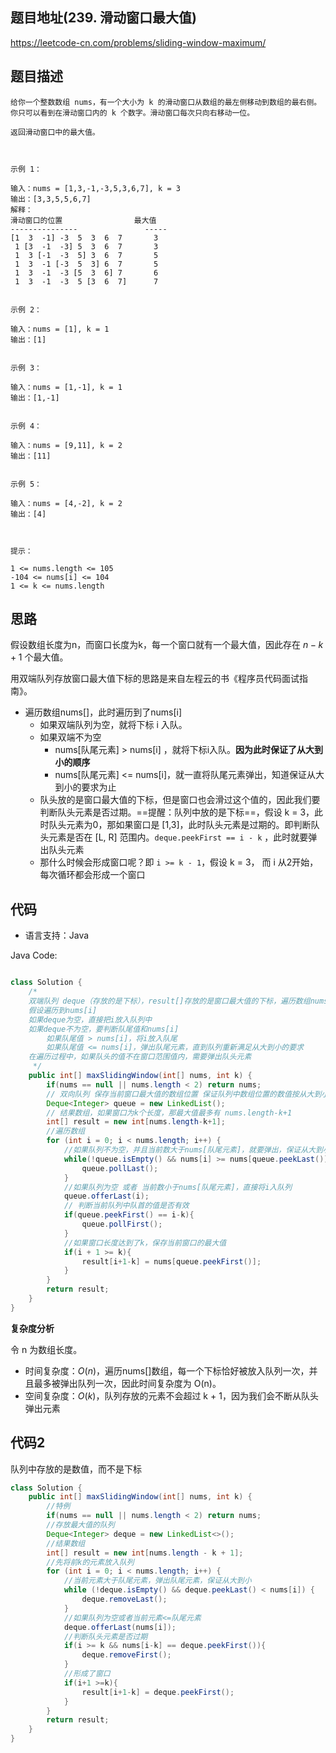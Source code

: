 ## 题目地址(239. 滑动窗口最大值)

https://leetcode-cn.com/problems/sliding-window-maximum/

## 题目描述

```
给你一个整数数组 nums，有一个大小为 k 的滑动窗口从数组的最左侧移动到数组的最右侧。你只可以看到在滑动窗口内的 k 个数字。滑动窗口每次只向右移动一位。

返回滑动窗口中的最大值。

 

示例 1：

输入：nums = [1,3,-1,-3,5,3,6,7], k = 3
输出：[3,3,5,5,6,7]
解释：
滑动窗口的位置                最大值
---------------               -----
[1  3  -1] -3  5  3  6  7       3
 1 [3  -1  -3] 5  3  6  7       3
 1  3 [-1  -3  5] 3  6  7       5
 1  3  -1 [-3  5  3] 6  7       5
 1  3  -1  -3 [5  3  6] 7       6
 1  3  -1  -3  5 [3  6  7]      7


示例 2：

输入：nums = [1], k = 1
输出：[1]


示例 3：

输入：nums = [1,-1], k = 1
输出：[1,-1]


示例 4：

输入：nums = [9,11], k = 2
输出：[11]


示例 5：

输入：nums = [4,-2], k = 2
输出：[4]

 

提示：

1 <= nums.length <= 105
-104 <= nums[i] <= 104
1 <= k <= nums.length
```

## 思路

假设数组长度为n，而窗口长度为k，每一个窗口就有一个最大值，因此存在 $n-k+1$ 个最大值。

用双端队列存放窗口最大值下标的思路是来自左程云的书《程序员代码面试指南》。

- 遍历数组nums[]，此时遍历到了nums[i]
  - 如果双端队列为空，就将下标 i 入队。
  - 如果双端不为空
    - nums[队尾元素] > nums[i] ，就将下标i入队。**因为此时保证了从大到小的顺序**
    - nums[队尾元素] <= nums[i]，就一直将队尾元素弹出，知道保证从大到小的要求为止
  - 队头放的是窗口最大值的下标，但是窗口也会滑过这个值的，因此我们要判断队头元素是否过期。==提醒：队列中放的是下标==，假设 k = 3，此时队头元素为0，那如果窗口是 [1,3]，此时队头元素是过期的。即判断队头元素是否在 [L, R] 范围内。`deque.peekFirst == i - k` ，此时就要弹出队头元素
  - 那什么时候会形成窗口呢？即 `i >= k - 1`，假设 k = 3， 而 i 从2开始，每次循环都会形成一个窗口

## 代码

- 语言支持：Java

Java Code:

```java

class Solution {
    /*
    双端队列 deque（存放的是下标），result[]存放的是窗口最大值的下标，遍历数组nums[]
    假设遍历到nums[i]
    如果deque为空，直接把i放入队列中
    如果deque不为空，要判断队尾值和nums[i]
        如果队尾值 > nums[i]，将i放入队尾
        如果队尾值 <= nums[i]，弹出队尾元素，直到队列重新满足从大到小的要求
    在遍历过程中，如果队头的值不在窗口范围值内，需要弹出队头元素
     */
    public int[] maxSlidingWindow(int[] nums, int k) {
        if(nums == null || nums.length < 2) return nums;
        // 双向队列 保存当前窗口最大值的数组位置 保证队列中数组位置的数值按从大到小排序
        Deque<Integer> queue = new LinkedList();
        // 结果数组，如果窗口为k个长度，那最大值最多有 nums.length-k+1
        int[] result = new int[nums.length-k+1];
        //遍历数组
        for (int i = 0; i < nums.length; i++) {
            //如果队列不为空，并且当前数大于nums[队尾元素]，就要弹出，保证从大到小
            while(!queue.isEmpty() && nums[i] >= nums[queue.peekLast()]){
                queue.pollLast();
            }
            //如果队列为空 或者 当前数小于nums[队尾元素]，直接将i入队列
            queue.offerLast(i);
            // 判断当前队列中队首的值是否有效
            if(queue.peekFirst() == i-k){
                queue.pollFirst();
            }
            //如果窗口长度达到了k，保存当前窗口的最大值
            if(i + 1 >= k){
                result[i+1-k] = nums[queue.peekFirst()];
            }
        }
        return result;
    }
}


```


**复杂度分析**

令 n 为数组长度。

- 时间复杂度：$O(n)$，遍历nums[]数组，每一个下标恰好被放入队列一次，并且最多被弹出队列一次，因此时间复杂度为 O(n)。
- 空间复杂度：$O(k)$，队列存放的元素不会超过 k + 1，因为我们会不断从队头弹出元素



## 代码2

队列中存放的是数值，而不是下标

```java
class Solution {
    public int[] maxSlidingWindow(int[] nums, int k) {
        //特例
        if(nums == null || nums.length < 2) return nums;
        //存放最大值的队列
        Deque<Integer> deque = new LinkedList<>();
        //结果数组
        int[] result = new int[nums.length - k + 1];
        //先将前k的元素放入队列
        for (int i = 0; i < nums.length; i++) {
            //当前元素大于队尾元素，弹出队尾元素，保证从大到小
            while (!deque.isEmpty() && deque.peekLast() < nums[i]) {
                deque.removeLast();
            }
            //如果队列为空或者当前元素<=队尾元素
            deque.offerLast(nums[i]);
            //判断队头元素是否过期
            if(i >= k && nums[i-k] == deque.peekFirst()){
                deque.removeFirst();
            }
            //形成了窗口
            if(i+1 >=k){
                result[i+1-k] = deque.peekFirst();
            }
        }
        return result;
    }
}

```

